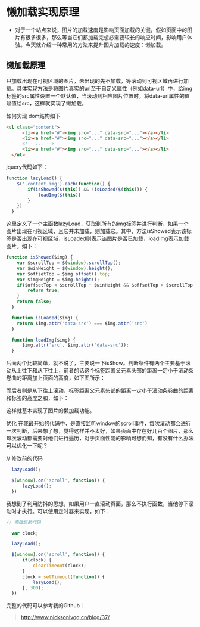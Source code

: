 # 懒加载实现原理

* 对于一个站点来说，图片的加载速度是影响页面加载的关键，假如页面中的图片有很多很多，那么等当它们都加载完想必需要较长的响应时间，影响用户体验。今天就介绍一种常用的方法来提升图片加载的速度：懒加载。


## 懒加载原理
只加载出现在可视区域的图片，未出现的先不加载，等滚动到可视区域再进行加载。具体实现方法是将图片真实的url至于自定义属性（例如data-url）中，给img标签的src属性设置一个默认值，当滚动到相应图片位置时，将data-url属性的值赋值给src，这样就实现了懒加载。

如何实现
dom结构如下

```html
<ul class="content">
      <li><a href="#"><img src="..." data-src="..."></a></li>
      <li><a href="#"><img src="..." data-src="..."></a></li>
      <!-- ... -->
      <li><a href="#"><img src="..." data-src="..."></a></li>
  </ul>
```


jquery代码如下：

```js
function lazyLoad() {
    $('.content img').each(function() {
        if(isShowed($(this)) && !isLoaded($(this))) {
            loadImg($(this))
        }
    })
  }

```

这里定义了一个主函数lazyLoad，获取到所有的img标签并进行判断，如果一个图片出现在可视区域，且它并未加载，则加载它。其中，方法isShowed表示该标签是否出现在可视区域，isLoaded则表示该图片是否已加载，loadImg表示加载图片。如下：

```js
function isShowed($img) {
    var $scrollTop = $(window).scrollTop();
    var $winHeight = $(window).height();
    var $offsetTop = $img.offset().top;
    var $imgHeight = $img.height();
    if($offsetTop < $scrollTop + $winHeight && $offsetTop > $scrollTop - $imgHeight) {
        return true;
    }
    return false;
  }

  function isLoaded($img) {
    return $img.attr('data-src') === $img.attr('src')
  }

  function loadImg($img) {
      $img.attr('src', $img.attr('data-src'));
  }
```


后面两个比较简单，就不说了，主要说一下isShow。判断条件有两个主要基于滚动从上往下和从下往上，前者的话这个标签距离父元素头部的距离一定小于滚动条卷曲的距离加上页面的高度，如下图所示：


而后者则是从下往上滚动，标签距离父元素头部的距离一定小于滚动条卷曲的距离和标签的高度之和，如下：


这样就基本实现了图片的懒加载功能。

优化
在我最开始的代码中，是直接监听window的scroll事件，每次滚动都会进行一次判断，后来想了想，觉得这样并不太好，如果页面中存在好几百个图片，那么每次滚动都需要对他们进行遍历，对于页面性能的影响可想而知，有没有什么办法可以优化一下呢？


// 修改前的代码
```js
  lazyLoad();

  $(window).on('scroll', function() {
      lazyLoad();
  })
```


我想到了利用防抖的思想，如果用户一直滚动页面，那么不执行函数，当他停下滚动时才执行。可以使用定时器来实现，如下：

```js
// 修改后的代码

  var clock;

  lazyLoad();

  $(window).on('scroll', function() {
      if(clock) {
          clearTimeout(clock);
      }
      clock = setTimeout(function() {
          lazyLoad();
      }, 300);
  })
```


完整的代码可以参考我的Github：


> http://www.nicksonlvqq.cn/blog/37/